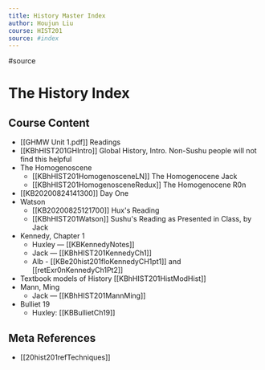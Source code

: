```yaml
---
title: History Master Index
author: Houjun Liu
course: HIST201
source: #index
---
```


#source

# The History Index

## Course Content

* [[GHMW Unit 1.pdf]] Readings 
* [[KBhHIST201GHIntro]] Global History, Intro. Non-Sushu people will not find this helpful
* The Homogenoscene
    * [[KBhHIST201HomogenosceneLN]] The Homogenocene Jack
    * [[KBhHIST201HomogenosceneRedux]] The Homogenocene R0n
* [[KB20200824141300]] Day One
* Watson 
    * [[KB20200825121700]] Hux's Reading
    * [[KBhHIST201Watson]] Sushu's Reading as Presented in Class, by Jack
* Kennedy, Chapter 1
    * Huxley — [[KBKennedyNotes]] 
    * Jack — [[KBhHIST201KennedyCh1]] 
	* Alb - [[KBe20hist201floKennedyCH1pt1]] and [[retExr0nKennedyCh1Pt2]]
* Textbook models of History [[KBhHIST201HistModHist]]
* Mann, Ming
    * Jack — [[KBhHIST201MannMing]]
* Bulliet 19 
	* Huxley: [[KBBullietCh19]]

## Meta References
- [[20hist201refTechniques]]
